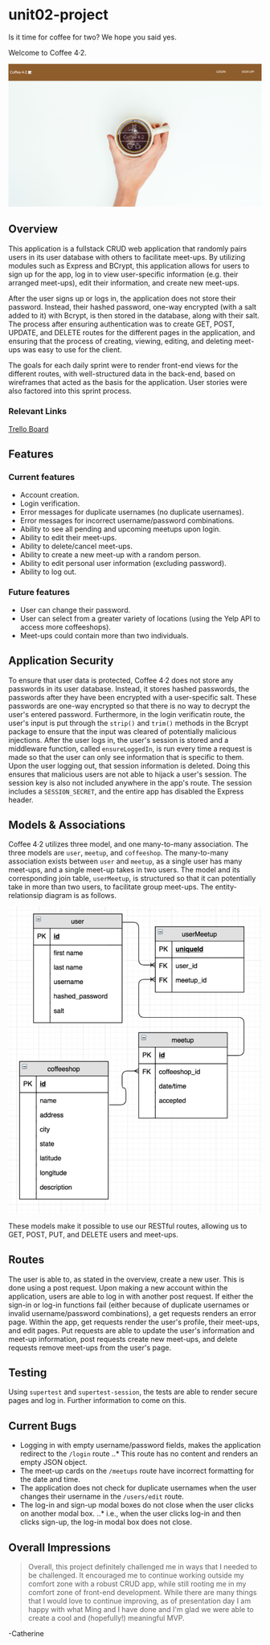 # unit02-project

Is it time for coffee for two? We hope you said yes.

Welcome to Coffee 4&#183;2.

![Coffee 4&#183;2 landing page](https://github.com/cathua/project2/blob/master/Coffee42_LandingPage.png "Landing Page")

## Overview

This application is a fullstack CRUD web application that randomly pairs users in its user database with others to facilitate meet-ups. By utilizing modules such as Express and BCrypt, this application allows for users to sign up for the app, log in to view user-specific information (e.g. their arranged meet-ups), edit their information, and create new meet-ups.

After the user signs up or logs in, the application does not store their password. Instead, their hashed password, one-way encrypted (with a salt added to it) with Bcrypt, is then stored in the database, along with their salt. The process after ensuring authentication was to create GET, POST, UPDATE, and DELETE routes for the different pages in the application, and ensuring that the process of creating, viewing, editing, and deleting meet-ups was easy to use for the client.

The goals for each daily sprint were to render front-end views for the different routes, with well-structured data in the back-end, based on wireframes that acted as the basis for the application. User stories were also factored into this sprint process.

### Relevant Links

[Trello Board](https://trello.com/b/6A38AkBR/coffee42)

## Features

### Current features
* Account creation.
* Login verification.
* Error messages for duplicate usernames (no duplicate usernames).
* Error messages for incorrect username/password combinations.
* Ability to see all pending and upcoming meetups upon login.
* Ability to edit their meet-ups.
* Ability to delete/cancel meet-ups.
* Ability to create a new meet-up with a random person.
* Ability to edit personal user information (excluding password).
* Ability to log out.

### Future features
* User can change their password.
* User can select from a greater variety of locations (using the Yelp API to access more coffeeshops).
* Meet-ups could contain more than two individuals.

## Application Security

To ensure that user data is protected, Coffee 4&#183;2 does not store any passwords in its user database. Instead, it stores hashed passwords, the passwords after they have been encrypted with a user-specific salt. These passwords are one-way encrypted so that there is no way to decrypt the user's entered password. Furthermore, in the login verificatin route, the user's input is put through the `strip()` and `trim()` methods in the Bcrypt package to ensure that the input was cleared of potentially malicious injections. After the user logs in, the user's session is stored and a middleware function, called `ensureLoggedIn`, is run every time a request is made so that the user can only see information that is specific to them. Upon the user logging out, that session information is deleted. Doing this ensures that malicious users are not able to hijack a user's session. The session key is also not included anywhere in the app's route. The session includes a `SESSION_SECRET`, and the entire app has disabled the Express header.

## Models & Associations

Coffee 4&#183;2 utilizes three model, and one many-to-many association. The three models are `user`, `meetup`, and `coffeeshop`. The many-to-many association exists between `user` and `meetup`, as a single user has many meet-ups, and a single meet-up takes in two users. The model and its corresponding join table, `userMeetup`, is structured so that it can potentially take in more than two users, to facilitate group meet-ups. The entity-relationsip diagram is as follows.

![ERD](https://github.com/cathua/project2/blob/master/ERD.png "Entity-Relationship Diagram")

These models make it possible to use our RESTful routes, allowing us to GET, POST, PUT, and DELETE users and meet-ups.

## Routes

The user is able to, as stated in the overview, create a new user. This is done using a post request. Upon making a new account within the application, users are able to log in with another post request. If either the sign-in or log-in functions fail (either because of duplicate usernames or invalid username/password combinations), a get requests renders an error page. Within the app, get requests render the user's profile, their meet-ups, and edit pages. Put requests are able to update the user's information and meet-up information, post requests create new meet-ups, and delete requests remove meet-ups from the user's page.

## Testing

Using `supertest` and `supertest-session`, the tests are able to render secure pages and log in. Further information to come on this.

## Current Bugs

* Logging in with empty username/password fields, makes the application redirect to the `/login` route
..* This route has no content and renders an empty JSON object.
* The meet-up cards on the `/meetups` route have incorrect formatting for the date and time.
* The application does not check for duplicate usernames when the user changes their username in the `/users/edit` route.
* The log-in and sign-up modal boxes do not close when the user clicks on another modal box.
..* i.e., when the user clicks log-in and then clicks sign-up, the log-in modal box does not close.

## Overall Impressions

> Overall, this project definitely challenged me in ways that I needed to be challenged. It encouraged me to continue working outside my comfort zone with a robust CRUD app, while still rooting me in my comfort zone of front-end development. While there are many things that I would love to continue improving, as of presentation day I am happy with what Ming and I have done and I'm glad we were able to create a cool and (hopefully!) meaningful MVP.

-Catherine
